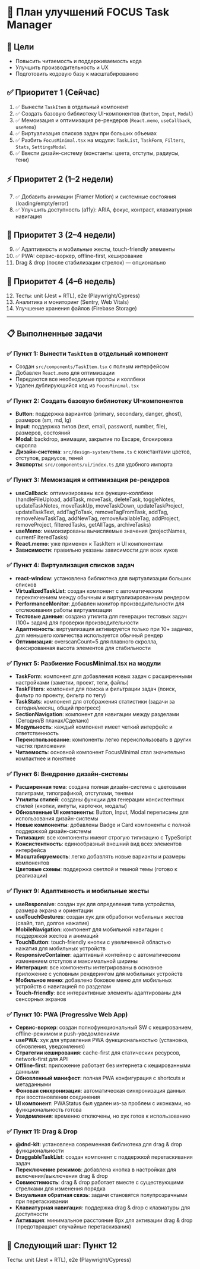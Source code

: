 # 🚀 План улучшений FOCUS Task Manager

## 🎯 Цели
- Повысить читаемость и поддерживаемость кода
- Улучшить производительность и UX
- Подготовить кодовую базу к масштабированию

## ✅ Приоритет 1 (Сейчас)
1. ✅ Вынести `TaskItem` в отдельный компонент
2. ✅ Создать базовую библиотеку UI-компонентов (`Button`, `Input`, `Modal`)
3. ✅ Мемоизация и оптимизация ре-рендеров (`React.memo`, `useCallback`, `useMemo`)
4. ✅ Виртуализация списков задач при больших объемах
5. ✅ Разбить `FocusMinimal.tsx` на модули: `TaskList`, `TaskForm`, `Filters`, `Stats`, `SettingsModal`
6. ✅ Ввести дизайн-систему (константы: цвета, отступы, радиусы, тени)

## ⚡ Приоритет 2 (1–2 недели)
7. ✅ Добавить анимации (Framer Motion) и системные состояния (loading/empty/error)
8. ✅ Улучшить доступность (a11y): ARIA, фокус, контраст, клавиатурная навигация

## 📱 Приоритет 3 (2–4 недели)
9. ✅ Адаптивность и мобильные жесты, touch-friendly элементы
10. ✅ PWA: сервис-воркер, offline-first, кеширование
11. Drag & drop (после стабилизации стрелок) — опционально

## 🧪 Приоритет 4 (4–6 недель)
12. Тесты: unit (Jest + RTL), e2e (Playwright/Cypress)
13. Аналитика и мониторинг (Sentry, Web Vitals)
14. Улучшение хранения файлов (Firebase Storage)

---

## 📋 Выполненные задачи

### ✅ Пункт 1: Вынести `TaskItem` в отдельный компонент
- Создан `src/components/TaskItem.tsx` с полным интерфейсом
- Добавлен `React.memo` для оптимизации
- Передаются все необходимые пропсы и коллбеки
- Удален дублирующийся код из `FocusMinimal.tsx`

### ✅ Пункт 2: Создать базовую библиотеку UI-компонентов
- **Button**: поддержка вариантов (primary, secondary, danger, ghost), размеров (sm, md, lg)
- **Input**: поддержка типов (text, email, password, number, file), размеров, состояний
- **Modal**: backdrop, анимации, закрытие по Escape, блокировка скролла
- **Дизайн-система**: `src/design-system/theme.ts` с константами цветов, отступов, радиусов, теней
- **Экспорты**: `src/components/ui/index.ts` для удобного импорта

### ✅ Пункт 3: Мемоизация и оптимизация ре-рендеров
- **useCallback**: оптимизированы все функции-коллбеки (handleFileUpload, addTask, moveTask, deleteTask, toggleNotes, updateTaskNotes, moveTaskUp, moveTaskDown, updateTaskProject, updateTaskText, addTagToTask, removeTagFromTask, addTag, removeNewTaskTag, addNewTag, removeAvailableTag, addProject, removeProject, filteredTasks, getAllTags, archiveTasks)
- **useMemo**: мемоизированы вычисляемые значения (projectNames, currentFilteredTasks)
- **React.memo**: уже применен к TaskItem и UI компонентам
- **Зависимости**: правильно указаны зависимости для всех хуков

### ✅ Пункт 4: Виртуализация списков задач
- **react-window**: установлена библиотека для виртуализации больших списков
- **VirtualizedTaskList**: создан компонент с автоматическим переключением между обычным и виртуализированным рендером
- **PerformanceMonitor**: добавлен монитор производительности для отслеживания работы виртуализации
- **Тестовые данные**: создана утилита для генерации тестовых задач (100+ задач) для проверки производительности
- **Адаптивность**: виртуализация активируется только при 10+ задачах, для меньшего количества используется обычный рендер
- **Оптимизация**: overscanCount=5 для плавного скролла, фиксированная высота элементов для стабильности

### ✅ Пункт 5: Разбиение FocusMinimal.tsx на модули
- **TaskForm**: компонент для добавления новых задач с расширенными настройками (заметки, проект, теги, файлы)
- **TaskFilters**: компонент для поиска и фильтрации задач (поиск, фильтр по проекту, фильтр по тегу)
- **TaskStats**: компонент для отображения статистики (задачи за сегодня/месяц, общий прогресс)
- **SectionNavigation**: компонент для навигации между разделами (Сегодня/В планах/Сделано)
- **Модульность**: каждый компонент имеет четкий интерфейс и ответственность
- **Переиспользование**: компоненты легко переиспользовать в других частях приложения
- **Читаемость**: основной компонент FocusMinimal стал значительно компактнее и понятнее

### ✅ Пункт 6: Внедрение дизайн-системы
- **Расширенная тема**: создана полная дизайн-система с цветовыми палитрами, типографикой, отступами, тенями
- **Утилиты стилей**: созданы функции для генерации консистентных стилей (кнопки, инпуты, карточки, модалы)
- **Обновленные UI компоненты**: Button, Input, Modal переписаны для использования дизайн-системы
- **Новые компоненты**: добавлены Badge и Card компоненты с полной поддержкой дизайн-системы
- **Типизация**: все компоненты имеют строгую типизацию с TypeScript
- **Консистентность**: единообразный внешний вид всех элементов интерфейса
- **Масштабируемость**: легко добавлять новые варианты и размеры компонентов
- **Цветовые схемы**: поддержка светлой и темной темы (готово к реализации)

### ✅ Пункт 9: Адаптивность и мобильные жесты
- **useResponsive**: создан хук для определения типа устройства, размера экрана и ориентации
- **useTouchGestures**: создан хук для обработки мобильных жестов (свайп, тап, долгое нажатие)
- **MobileNavigation**: компонент для мобильной навигации с поддержкой жестов и анимаций
- **TouchButton**: touch-friendly кнопки с увеличенной областью нажатия для мобильных устройств
- **ResponsiveContainer**: адаптивный контейнер с автоматическим изменением отступов и максимальной ширины
- **Интеграция**: все компоненты интегрированы в основное приложение с условным рендерингом для мобильных устройств
- **Мобильное меню**: добавлено боковое меню для мобильных устройств с навигацией по разделам
- **Touch-friendly**: все интерактивные элементы адаптированы для сенсорных экранов

### ✅ Пункт 10: PWA (Progressive Web App)
- **Сервис-воркер**: создан полнофункциональный SW с кешированием, offline-режимом и push-уведомлениями
- **usePWA**: хук для управления PWA функциональностью (установка, обновления, уведомления)
- **Стратегии кеширования**: cache-first для статических ресурсов, network-first для API
- **Offline-first**: приложение работает без интернета с кешированными данными
- **Обновленный манифест**: полная PWA конфигурация с shortcuts и метаданными
- **Фоновая синхронизация**: автоматическая синхронизация данных при восстановлении соединения
- **UI компонент**: PWAStatus был удален из-за проблем с иконками, но функциональность готова
- **Уведомления**: временно отключены, но хук готов к использованию

### ✅ Пункт 11: Drag & Drop
- **@dnd-kit**: установлена современная библиотека для drag & drop функциональности
- **DraggableTaskList**: создан компонент с поддержкой перетаскивания задач
- **Переключение режимов**: добавлена кнопка в настройках для включения/выключения drag & drop
- **Совместимость**: drag & drop работает вместе с существующими стрелками для изменения порядка
- **Визуальная обратная связь**: задачи становятся полупрозрачными при перетаскивании
- **Клавиатурная навигация**: поддержка drag & drop с клавиатуры для доступности
- **Активация**: минимальное расстояние 8px для активации drag & drop (предотвращает случайные перетаскивания)

## 🎯 Следующий шаг: Пункт 12
Тесты: unit (Jest + RTL), e2e (Playwright/Cypress)
